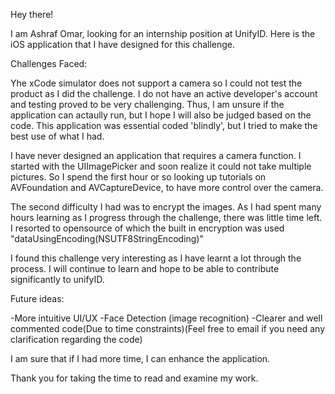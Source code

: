 Hey there!

I am Ashraf Omar, looking for an internship position at UnifyID. Here is the iOS application that I have designed for this challenge.

Challenges Faced:

Yhe xCode simulator does not support a camera so I could not test the product as I did the challenge. I do not have an active developer's account and testing proved to be very challenging. Thus, I am unsure if the application can actaully run, but I hope I will also be judged based on the code. This application was essential coded 'blindly', but I tried to make the best use of what I had.

I have never designed an application that requires a camera function. 
I started with the UIImagePicker and soon realize it could not take multiple pictures. So I spend the first hour or so looking up tutorials on AVFoundation and AVCaptureDevice, to have more control over the camera.

The second difficulty I had was to encrypt the images. As I had spent many hours learning as I progress through the challenge, there was little time left. I resorted to opensource of which the built in encryption was used "dataUsingEncoding(NSUTF8StringEncoding)"

I found this challenge very interesting as I have learnt a lot through the process. I will continue to learn and hope to be able to contribute significantly to unifyID.

Future ideas:

-More intuitive UI/UX
-Face Detection (image recognition)
-Clearer and well commented code(Due to time constraints)(Feel free to email if you need any clarification regarding the code)

I am sure that if I had more time, I can enhance the application.

Thank you for taking the time to read and examine my work.
